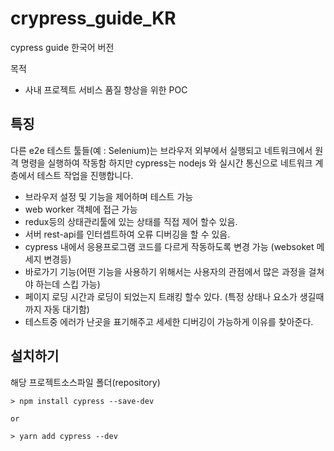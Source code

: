 # crypress_guide_KR

cypress guide 한국어 버전

목적 
- 사내 프로젝트 서비스 품질 향상을 위한 POC


## 특징 

다른 e2e 테스트 툴들(예 : Selenium)는 브라우저 외부에서 실행되고 네트워크에서 원격 명령을 실행하여 작동함
하지만 cypress는 nodejs 와 실시간 통신으로 네트워크 계층에서 테스트 작업을 진행합니다.

- 브라우저 설정 및 기능을 제어하며 테스트 가능
- web worker 객체에 접근 가능
- redux등의 상태관리툴에 있는 상태를 직접 제어 할수 있음.
- 서버 rest-api를 인터셉트하여 오류 디버깅을 할 수 있음.
- cypress 내에서 응용프로그램 코드를 다르게 작동하도록 변경 가능 (websoket 메세지 변경등)
- 바로가기 기능(어떤 기능을 사용하기 위해서는 사용자의 관점에서 많은 과정을 걸쳐야 하는데 스킵 가능)
- 페이지 로딩 시간과 로딩이 되었는지 트래킹 할수 있다. (특정 상태나 요소가 생길때 까지 자동 대기함)
- 테스트중 에러가 난곳을 표기해주고 세세한 디버깅이 가능하게 이유를 찾아준다.


## 설치하기

해당 프로젝트소스파일 폴더(repository)

```
> npm install cypress --save-dev

or

> yarn add cypress --dev 
```


